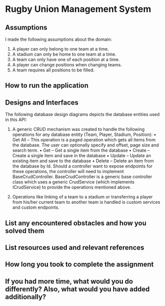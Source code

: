 # Rugby Union Management System

<h2>Assumptions</h2>

I made the following assumptions about the domain:

1.	A player can only belong to one team at a time.
2.	A stadium can only be home to one team at a time.
3.	A team can only have one of each position at a time.
4.	A player can change positions when changing teams.
5.	A team requires all positions to be filled.

<h2>How to run the application</h2>

<h2>Designs and Interfaces</h2>

The following database design diagrams depicts the database entities used in this API:

1.	A generic CRUD mechanism was created to handle the following operations for any database entity (Team, Player, Stadium, Position):
•	Get All – This operation is a paged operation which gets all items from the database. The user can optionally specify and offset, page size and search term.
•	Get – Get a single item from the database
•	Create – Create a single item and save in the database
•	Update – Update an existing item and save to the database
•	Delete – Delete an item from the database by Id.
Should a controller want to expose endpoints for these operations, the controller will need to implement BaseCrudController. BaseCrudController is a generic base controller class which uses a generic CrudService (which implements ICrudService) to provide the operations mentioned above. 

2.	Operations like linking of a team to a stadium or transferring a player from his/her current team to another team is handled is custom services and custom endpoints.

<h2>List any encountered obstacles and how you solved them</h2>

<h2>List resources used and relevant references</h2>

<h2>How long you took to complete the assignment</h2>

<h2>If you had more time, what would you do differently? Also, what would you have added additionally?</h2>